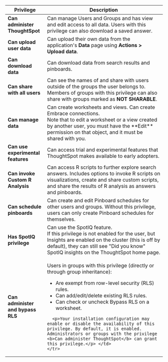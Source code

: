 <table>
<colgroup>
<col width="25%" />
<col width="75%" />
</colgroup>
  <thead>
    <tr>
      <th>Privilege</th>
      <th>Description</th>
    </tr>
  </thead>
  <tbody>
    <tr>
      <td><strong>Can administer ThoughtSpot</strong></td>
      <td>Can manage Users and Groups and has view and edit access to all data. Users with this privilege can also download a saved answer. </td>
    </tr>
    <tr>
      <td><strong>Can upload user data</strong></td>
      <td>Can upload their own data from the application's <strong>Data</strong> page using <strong>Actions > Upload data</strong>.</td>
    </tr>
    <tr>
      <td><strong>Can download data</strong></td>
      <td>Can download data from search results and pinboards.</td>
    </tr>
    <tr>
      <td><strong>Can share with all users</strong></td>
      <td>Can see the names of and share with users outside of the groups the user belongs to. Members of groups with this privilege can also share with groups marked as
      <strong>NOT SHARABLE</strong>.</td>
    </tr>
    <tr>
      <td><strong>Can manage data</strong></td>
      <td>Can create worksheets and views. Can create Embrace connections.<br>Note that to edit a worksheet or a view created by another user, you must have the **Edit** permission on that object, and it must be shared with you.</td>
    </tr>
    <tr>
      <td><strong>Can use experimental features</strong></td>
      <td>Can access trial and experimental features that ThoughtSpot makes available to early adopters.</td>
    </tr>
    <tr>
      <td><strong>Can invoke Custom R Analysis</strong></td>
      <td>Can access R scripts to further explore search answers. Includes options to invoke R scripts on visualizations, create and share custom scripts, and share the results of R analysis as answers and pinboards.</td>
    </tr>
    <tr>
      <td><strong>Can schedule pinboards</strong></td>
      <td>Can create and edit Pinboard schedules for other users and groups. Without this privilege, users can only create Pinboard schedules for themselves.</td>
    </tr>
    <tr>
      <td><strong>Has SpotIQ privilege</strong></td>
      <td>Can use the SpotIQ feature.<br>If this privilege is not enabled for the user, but Insights are enabled on the cluster (this is off by default),
they can still see "Did you know" SpotIQ insights on the ThoughtSpot home page.</td>
    </tr>
    <tr>
      <td><strong>Can administer and bypass RLS</strong></td>
      <td><p>Users in groups with this privilege (directly or through group inheritance):</p>
<ul>      <li>Are exempt from row-level security (RLS) rules.</li>
      <li>Can add/edit/delete existing RLS rules.</li>
      <li>Can check or uncheck Bypass RLS on a worksheet.</li></ul>

      <p>Your installation configuration may enable or disable the availability of this privilege. By default, it is enabled. Administrators or groups with the privilege <b>Can administer ThoughtSpot</b> can grant this privilege.</p> </td>
    </tr>
  </tbody>
</table>
